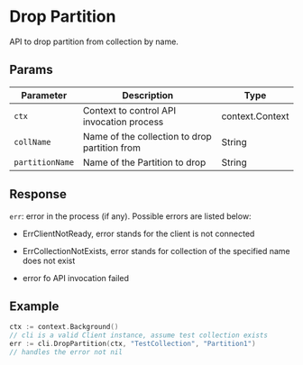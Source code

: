 # Drop Partition

API to drop partition from collection by name.

## Params

| Parameter    | Description                                                  | Type                     |
| ------------ | ------------------------------------------------------------ | ------------------------ |
| `ctx`        | Context to control API invocation process                    | context.Context          |
| `collName`   | Name of the collection to drop partition from                | String                   |
| `partitionName` | Name of the Partition to drop                             | String                   |

## Response

`err`: error in the process (if any). Possible errors are listed below:

  - ErrClientNotReady, error stands for the client is not connected

  - ErrCollectionNotExists, error stands for collection of the specified name does not exist

  - error fo API invocation failed 

## Example

```go
ctx := context.Background()
// cli is a valid Client instance, assume test collection exists
err := cli.DropPartition(ctx, "TestCollection", "Partition1")
// handles the error not nil
```
